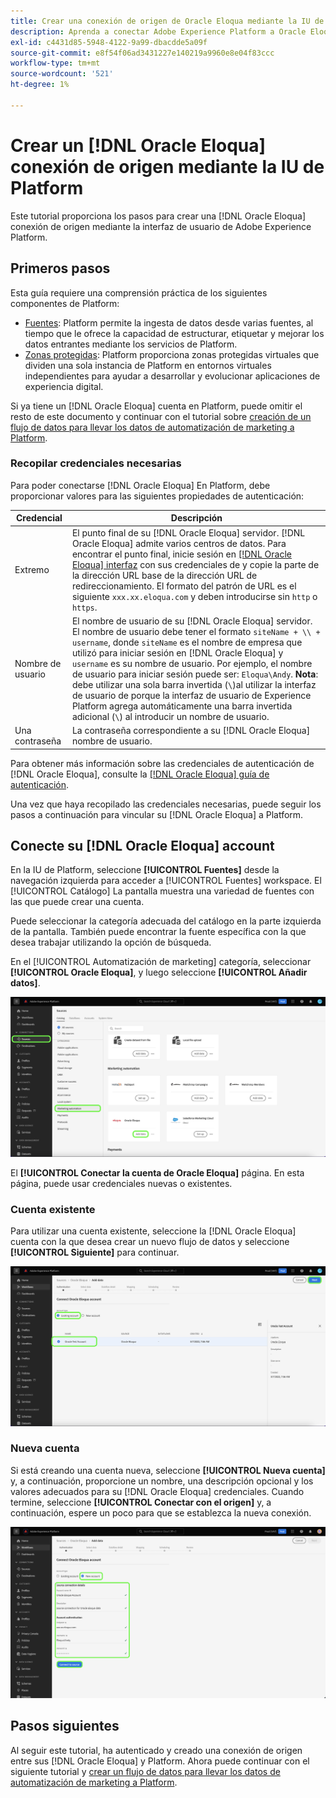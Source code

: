 ```yaml
---
title: Crear una conexión de origen de Oracle Eloqua mediante la IU de Platform
description: Aprenda a conectar Adobe Experience Platform a Oracle Eloqua mediante la interfaz de usuario de Platform.
exl-id: c4431d85-5948-4122-9a99-dbacdde5a09f
source-git-commit: e8f54f06ad3431227e140219a9960e8e04f83ccc
workflow-type: tm+mt
source-wordcount: '521'
ht-degree: 1%

---
```


# Crear un [!DNL Oracle Eloqua] conexión de origen mediante la IU de Platform

Este tutorial proporciona los pasos para crear una [!DNL Oracle Eloqua] conexión de origen mediante la interfaz de usuario de Adobe Experience Platform.

## Primeros pasos

Esta guía requiere una comprensión práctica de los siguientes componentes de Platform:

* [Fuentes](../../../../home.md): Platform permite la ingesta de datos desde varias fuentes, al tiempo que le ofrece la capacidad de estructurar, etiquetar y mejorar los datos entrantes mediante los servicios de Platform.
* [Zonas protegidas](../../../../../sandboxes/home.md): Platform proporciona zonas protegidas virtuales que dividen una sola instancia de Platform en entornos virtuales independientes para ayudar a desarrollar y evolucionar aplicaciones de experiencia digital.

Si ya tiene un [!DNL Oracle Eloqua] cuenta en Platform, puede omitir el resto de este documento y continuar con el tutorial sobre [creación de un flujo de datos para llevar los datos de automatización de marketing a Platform](../../dataflow/marketing-automation.md).

### Recopilar credenciales necesarias

Para poder conectarse [!DNL Oracle Eloqua] En Platform, debe proporcionar valores para las siguientes propiedades de autenticación:

| Credencial | Descripción |
| --- | --- |
| Extremo | El punto final de su [!DNL Oracle Eloqua] servidor. [!DNL Oracle Eloqua] admite varios centros de datos. Para encontrar el punto final, inicie sesión en [[!DNL Oracle Eloqua] interfaz](https://login.eloqua.com) con sus credenciales de y copie la parte de la dirección URL base de la dirección URL de redireccionamiento. El formato del patrón de URL es el siguiente `xxx.xx.eloqua.com` y deben introducirse sin `http` o `https`. |
| Nombre de usuario | El nombre de usuario de su [!DNL Oracle Eloqua] servidor. El nombre de usuario debe tener el formato `siteName + \\ + username`, donde `siteName` es el nombre de empresa que utilizó para iniciar sesión en [!DNL Oracle Eloqua] y `username` es su nombre de usuario. Por ejemplo, el nombre de usuario para iniciar sesión puede ser: `Eloqua\Andy`. **Nota**: debe utilizar una sola barra invertida (`\`)al utilizar la interfaz de usuario de porque la interfaz de usuario de Experience Platform agrega automáticamente una barra invertida adicional (`\`) al introducir un nombre de usuario. |
| Una contraseña | La contraseña correspondiente a su [!DNL Oracle Eloqua] nombre de usuario. |

Para obtener más información sobre las credenciales de autenticación de [!DNL Oracle Eloqua], consulte la [[!DNL Oracle Eloqua] guía de autenticación](https://docs.oracle.com/en/cloud/saas/marketing/eloqua-rest-api/Authentication_Basic.html).

Una vez que haya recopilado las credenciales necesarias, puede seguir los pasos a continuación para vincular su [!DNL Oracle Eloqua] a Platform.

## Conecte su [!DNL Oracle Eloqua] account

En la IU de Platform, seleccione **[!UICONTROL Fuentes]** desde la navegación izquierda para acceder a [!UICONTROL Fuentes] workspace. El [!UICONTROL Catálogo] La pantalla muestra una variedad de fuentes con las que puede crear una cuenta.

Puede seleccionar la categoría adecuada del catálogo en la parte izquierda de la pantalla. También puede encontrar la fuente específica con la que desea trabajar utilizando la opción de búsqueda.

En el [!UICONTROL Automatización de marketing] categoría, seleccionar **[!UICONTROL Oracle Eloqua]**, y luego seleccione **[!UICONTROL Añadir datos]**.

![catalogar](../../../../images/tutorials/create/oracle-eloqua/catalog.png)

El **[!UICONTROL Conectar la cuenta de Oracle Eloqua]** página. En esta página, puede usar credenciales nuevas o existentes.

### Cuenta existente

Para utilizar una cuenta existente, seleccione la [!DNL Oracle Eloqua] cuenta con la que desea crear un nuevo flujo de datos y seleccione **[!UICONTROL Siguiente]** para continuar.

![existente](../../../../images/tutorials/create/oracle-eloqua/existing.png)

### Nueva cuenta

Si está creando una cuenta nueva, seleccione **[!UICONTROL Nueva cuenta]** y, a continuación, proporcione un nombre, una descripción opcional y los valores adecuados para su [!DNL Oracle Eloqua] credenciales. Cuando termine, seleccione **[!UICONTROL Conectar con el origen]** y, a continuación, espere un poco para que se establezca la nueva conexión.

![nuevo](../../../../images/tutorials/create/oracle-eloqua/new.png)

## Pasos siguientes

Al seguir este tutorial, ha autenticado y creado una conexión de origen entre sus [!DNL Oracle Eloqua] y Platform. Ahora puede continuar con el siguiente tutorial y [crear un flujo de datos para llevar los datos de automatización de marketing a Platform](../../dataflow/marketing-automation.md).
